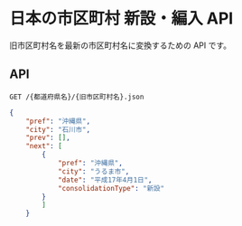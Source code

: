 # 日本の市区町村 新設・編入 API

旧市区町村名を最新の市区町村名に変換するための API です。

## API

`GET /{都道府県名}/{旧市区町村名}.json`

```json
{
	"pref": "沖縄県",
	"city": "石川市",
	"prev": [],
	"next": [
		{
			"pref": "沖縄県",
			"city": "うるま市",
			"date": "平成17年4月1日",
			"consolidationType": "新設"
		}
		]
	}
```
